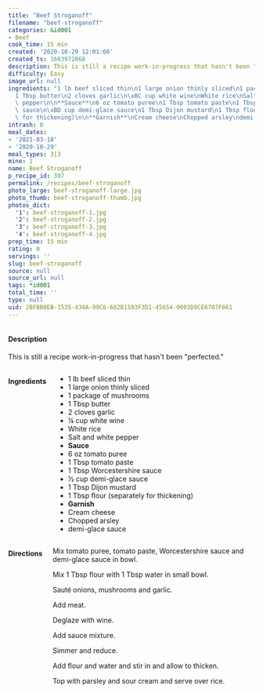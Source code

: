 ```yaml
---
title: "Beef Stroganoff"
filename: "beef-stroganoff"
categories: &id001
- Beef
cook_time: 15 min
created: '2020-10-29 12:01:08'
created_ts: 1603972868
description: This is still a recipe work-in-progress that hasn't been "perfected."
difficulty: Easy
image_url: null
ingredients: "1 lb beef sliced thin\n1 large onion thinly sliced\n1 package of mushrooms\n\
  1 Tbsp butter\n2 cloves garlic\n\xBC cup white wine\nWhite rice\nSalt and white\
  \ pepper\n\n**Sauce**\n6 oz tomato puree\n1 Tbsp tomato paste\n1 Tbsp Worcestershire\
  \ sauce\n\xBD cup demi-glace sauce\n1 Tbsp Dijon mustard\n1 Tbsp flour (separately\
  \ for thickening)\n\n**Garnish**\nCream cheese\nChopped arsley\ndemi-glace sauce"
intrash: 0
meal_dates:
- '2021-03-18'
- '2020-10-29'
meal_types: 3|3
mine: 1
name: Beef Stroganoff
p_recipe_id: 397
permalink: /recipes/beef-stroganoff
photo_large: beef-stroganoff-large.jpg
photo_thumb: beef-stroganoff-thumb.jpg
photos_dict:
  '1': beef-stroganoff-1.jpg
  '2': beef-stroganoff-2.jpg
  '3': beef-stroganoff-3.jpg
  '4': beef-stroganoff-4.jpg
prep_time: 15 min
rating: 0
servings: ''
slug: beef-stroganoff
source: null
source_url: null
tags: *id001
total_time: ''
type: null
uid: 2BFBB0EB-1535-434A-99C6-682B1593F3D1-45654-0003D9CE6707F661
---
```

<div class="large-8 medium-7 columns" id="writeup">		<div id="description"><h4>Description</h4>
<div class="box box-description content"><p>This is still a recipe work-in-progress that hasn't been &quot;perfected.&quot;</p>
</div></div>	</div><!-- #writeup -->
</div><!-- #row-one -->
<div class="row" id="row-two">	<div class="medium-4 small-5 columns" id="ingredients"><h4>Ingredients</h4><div class="box box-ingredients content"><ul>
<li>1 lb beef sliced thin</li>
<li>1 large onion thinly sliced</li>
<li>1 package of mushrooms</li>
<li>1 Tbsp butter</li>
<li>2 cloves garlic</li>
<li>¼ cup white wine</li>
<li>White rice</li>
<li>Salt and white pepper</li>
<li><strong>Sauce</strong></li>
<li>6 oz tomato puree</li>
<li>1 Tbsp tomato paste</li>
<li>1 Tbsp Worcestershire sauce</li>
<li>½ cup demi-glace sauce</li>
<li>1 Tbsp Dijon mustard</li>
<li>1 Tbsp flour (separately for thickening)</li>
<li><strong>Garnish</strong></li>
<li>Cream cheese</li>
<li>Chopped arsley</li>
<li>demi-glace sauce</li>
</ul>
</div>	</div>	<div class="medium-6 small-7 columns" id="directions"><h4>Directions</h4><div class="box box-directions content"><p>Mix tomato puree, tomato paste, Worcestershire sauce and demi-glace sauce in bowl.</p>
<p>Mix 1 Tbsp flour with 1 Tbsp water in small bowl.</p>
<p>Sauté onions, mushrooms and garlic.</p>
<p>Add meat.</p>
<p>Deglaze with wine.</p>
<p>Add sauce mixture.</p>
<p>Simmer and reduce.</p>
<p>Add flour and water and stir in and allow to thicken.</p>
<p>Top with parsley and sour cream and serve over rice.</p>
</div>	</div>